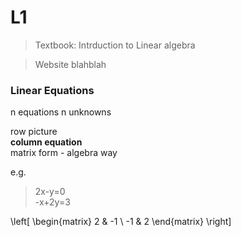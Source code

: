 ﻿
# L1

> Textbook: Intrduction to Linear algebra

> Website blahblah

### Linear Equations

n equations n unknowns

row picture  
__column equation__<br />
matrix form - algebra way

e.g.
>2x-y=0<br />
>-x+2y=3


[*///▽///*]:#(使用$LaTex希腊字母语法$，也就是将LaTex的希腊字母语法用两个美元符号围住即可。)
[*///▽///*]:#($\Gamma$、$\iota$、$\sigma$、$\phi$、$\upsilon$、$\Pi$、$\Bbbk$、$\heartsuit$、$\int$、$\oint$)
[*///▽///*]:#(矩阵：)
<!---
画普通矩阵，不带括号的
\begin{matrix} a & b & c & d & e\\ f & g & h & i & j \\ k & l & m & n & o \\ p & q & r & s & t \end{matrix}

画带中括号的矩阵
\left[ \begin{matrix} a & b & c & d & e\\ f & g & h & i & j \\ k & l & m & n & o \\ p & q & r & s & t \end{matrix} \right]

画带大括号的矩阵
\left\{ \begin{matrix} ...... \end{matrix} \right\}
--->

\left[ \begin{matrix} 2 & -1 \\ -1 & 2 \end{matrix} \right]


